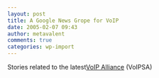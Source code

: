 ```yaml
---
layout: post
title: A Google News Grope for VoIP
date: 2005-02-07 09:43
author: metavalent
comments: true
categories: wp-import
---
```

Stories related to the latest<a href="https://news.google.com/nwshp?hl=en&amp;gl=&amp;ncl=https://www.newsfactor.com/entsec/story.xhtml%3Fstory_title%3DVoIP-Security-Alliance-Forms%26story_id%3D30279%26category%3Dentsec">VoIP Alliance</a> (VoIPSA)
